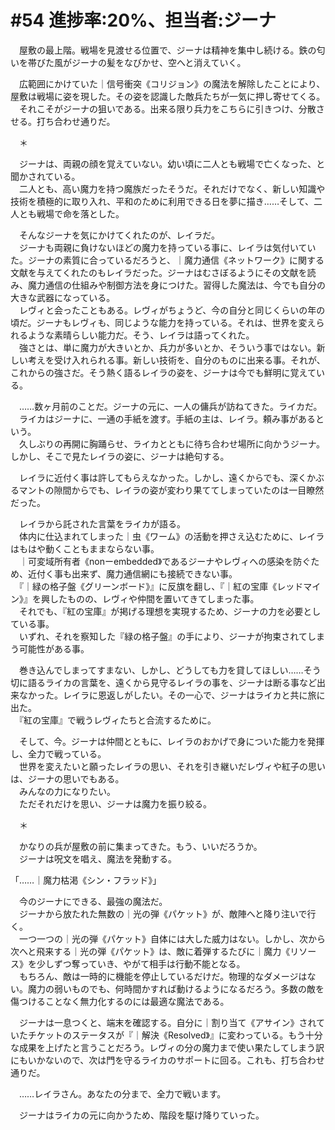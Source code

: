 # #54 進捗率:20%、担当者:ジーナ

　屋敷の最上階。戦場を見渡せる位置で、ジーナは精神を集中し続ける。鉄の匂いを帯びた風がジーナの髪をなびかせ、空へと消えていく。

　広範囲にかけていた｜信号衝突《コリジョン》の魔法を解除したことにより、屋敷は戦場に姿を現した。その姿を認識した敵兵たちが一気に押し寄せてくる。  
　それこそがジーナの狙いである。出来る限り兵力をこちらに引きつけ、分散させる。打ち合わせ通りだ。

　＊

　ジーナは、両親の顔を覚えていない。幼い頃に二人とも戦場で亡くなった、と聞かされている。  
　二人とも、高い魔力を持つ魔族だったそうだ。それだけでなく、新しい知識や技術を積極的に取り入れ、平和のために利用できる日を夢に描き……そして、二人とも戦場で命を落とした。

　そんなジーナを気にかけてくれたのが、レイラだ。  
　ジーナも両親に負けないほどの魔力を持っている事に、レイラは気付いていた。ジーナの素質に合っているだろうと、｜魔力通信《ネットワーク》に関する文献を与えてくれたのもレイラだった。ジーナはむさぼるようにその文献を読み、魔力通信の仕組みや制御方法を身につけた。習得した魔法は、今でも自分の大きな武器になっている。  
　レヴィと会ったこともある。レヴィがちょうど、今の自分と同じくらいの年の頃だ。ジーナもレヴィも、同じような能力を持っている。それは、世界を変えられるような素晴らしい能力だ。そう、レイラは語ってくれた。  
　強さとは、単に魔力が大きいとか、兵力が多いとか、そういう事ではない。新しい考えを受け入れられる事。新しい技術を、自分のものに出来る事。それが、これからの強さだ。そう熱く語るレイラの姿を、ジーナは今でも鮮明に覚えている。

　……数ヶ月前のことだ。ジーナの元に、一人の傭兵が訪ねてきた。ライカだ。  
　ライカはジーナに、一通の手紙を渡す。手紙の主は、レイラ。頼み事があるという。  
　久しぶりの再開に胸踊らせ、ライカとともに待ち合わせ場所に向かうジーナ。しかし、そこで見たレイラの姿に、ジーナは絶句する。

　レイラに近付く事は許してもらえなかった。しかし、遠くからでも、深くかぶるマントの隙間からでも、レイラの姿が変わり果ててしまっていたのは一目瞭然だった。

　レイラから託された言葉をライカが語る。  
　体内に仕込まれてしまった｜虫《ワーム》の活動を押さえ込むために、レイラはもはや動くこともままならない事。  
　｜可変域所有者《nonーembedded》であるジーナやレヴィへの感染を防ぐため、近付く事も出来ず、魔力通信網にも接続できない事。  
　『｜緑の格子盤《グリーンボード》』に反旗を翻し、『｜紅の宝庫《レッドマイン》』を興したものの、レヴィや仲間を置いてきてしまった事。  
　それでも、『紅の宝庫』が掲げる理想を実現するため、ジーナの力を必要としている事。  
　いずれ、それを察知した『緑の格子盤』の手により、ジーナが拘束されてしまう可能性がある事。

　巻き込んでしまってすまない、しかし、どうしても力を貸してほしい……そう切に語るライカの言葉を、遠くから見守るレイラの事を、ジーナは断る事など出来なかった。レイラに恩返しがしたい。その一心で、ジーナはライカと共に旅に出た。  
　『紅の宝庫』で戦うレヴィたちと合流するために。

　そして、今。ジーナは仲間とともに、レイラのおかげで身についた能力を発揮し、全力で戦っている。  
　世界を変えたいと願ったレイラの思い、それを引き継いだレヴィや紅子の思いは、ジーナの思いでもある。  
　みんなの力になりたい。  
　ただそれだけを思い、ジーナは魔力を振り絞る。

　＊

　かなりの兵が屋敷の前に集まってきた。もう、いいだろうか。  
　ジーナは呪文を唱え、魔法を発動する。

「……｜魔力枯渇《シン・フラッド》」

　今のジーナにできる、最強の魔法だ。  
　ジーナから放たれた無数の｜光の弾《パケット》が、敵陣へと降り注いで行く。  
　一つ一つの｜光の弾《パケット》自体には大した威力はない。しかし、次から次へと飛来する｜光の弾《パケット》は、敵に着弾するたびに｜魔力《リソース》を少しずつ奪っていき、やがて相手は行動不能となる。  
　もちろん、敵は一時的に機能を停止しているだけだ。物理的なダメージはない。魔力の弱いものでも、何時間かすれば動けるようになるだろう。多数の敵を傷つけることなく無力化するのには最適な魔法である。

　ジーナは一息つくと、端末を確認する。自分に｜割り当て《アサイン》されていたチケットのステータスが『｜解決《Resolved》』に変わっている。もう十分な成果を上げたと言うことだろう。レヴィの分の魔力まで使い果たしてしまう訳にもいかないので、次は門を守るライカのサポートに回る。これも、打ち合わせ通りだ。

　……レイラさん。あなたの分まで、全力で戦います。

　ジーナはライカの元に向かうため、階段を駆け降りていった。
